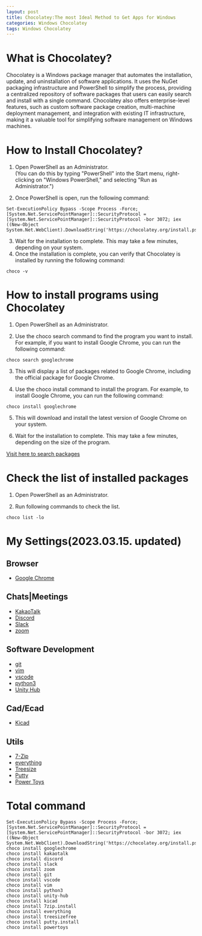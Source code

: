 ```yaml
---
layout: post
title: Chocolatey:The most Ideal Method to Get Apps for Windows
categories: Windows Chocolatey
tags: Windows Chocolatey
---
```


# What is Chocolatey?
Chocolatey is a Windows package manager that automates the installation, update, and uninstallation of software applications. It uses the NuGet packaging infrastructure and PowerShell to simplify the process, providing a centralized repository of software packages that users can easily search and install with a single command. Chocolatey also offers enterprise-level features, such as custom software package creation, multi-machine deployment management, and integration with existing IT infrastructure, making it a valuable tool for simplifying software management on Windows machines.

# How to Install Chocolatey?
1. Open PowerShell as an Administrator.  
(You can do this by typing "PowerShell" into the Start menu, right-clicking on "Windows PowerShell," and selecting "Run as Administrator.")

2. Once PowerShell is open, run the following command:  
```shell
Set-ExecutionPolicy Bypass -Scope Process -Force; [System.Net.ServicePointManager]::SecurityProtocol = [System.Net.ServicePointManager]::SecurityProtocol -bor 3072; iex ((New-Object System.Net.WebClient).DownloadString('https://chocolatey.org/install.ps1'))
```

3. Wait for the installation to complete. This may take a few minutes, depending on your system.
4. Once the installation is complete, you can verify that Chocolatey is installed by running the following command:
```shell
choco -v
```

# How to install programs using Chocolatey 
1. Open PowerShell as an Administrator.

2. Use the choco search command to find the program you want to install. For example, if you want to install Google Chrome, you can run the following command:  
```shell
choco search googlechrome
```
3. This will display a list of packages related to Google Chrome, including the official package for Google Chrome.

4. Use the choco install command to install the program. For example, to install Google Chrome, you can run the following command:
```shell
choco install googlechrome
```
5. This will download and install the latest version of Google Chrome on your system.

6. Wait for the installation to complete. This may take a few minutes, depending on the size of the program.

[Visit here to search packages](https://community.chocolatey.org/packages)

# Check the list of installed packages
1. Open PowerShell as an Administrator.

2. Run following commands to check the list.
```shell
choco list -lo
```


# My Settings(2023.03.15. updated)
## Browser
- [Google Chrome](https://community.chocolatey.org/packages/GoogleChrome)
## Chats|Meetings
- [KakaoTalk](https://community.chocolatey.org/packages/kakaotalk)
- [Discord](https://community.chocolatey.org/packages/discord)
- [Slack](https://community.chocolatey.org/packages/slack)
- [zoom](https://community.chocolatey.org/packages/zoom)

## Software Development
- [git](https://community.chocolatey.org/packages/git)
- [vim](https://community.chocolatey.org/packages/vim)
- [vscode](https://community.chocolatey.org/packages/vscode)
- [python3](https://community.chocolatey.org/packages/python3/3.11.0)
- [Unity Hub](https://community.chocolatey.org/packages/unity-hub)
## Cad/Ecad
- [Kicad](https://community.chocolatey.org/packages/kicad)
## Utils
- [7-Zip](https://community.chocolatey.org/packages/7zip.install)
- [everything](https://community.chocolatey.org/packages/Everything)
- [Treesize](https://community.chocolatey.org/packages/treesizefree)
- [Putty](https://community.chocolatey.org/packages/putty.install)
- [Power Toys](https://community.chocolatey.org/packages/powertoys)
# Total command
```shell
Set-ExecutionPolicy Bypass -Scope Process -Force; [System.Net.ServicePointManager]::SecurityProtocol = [System.Net.ServicePointManager]::SecurityProtocol -bor 3072; iex ((New-Object System.Net.WebClient).DownloadString('https://chocolatey.org/install.ps1'))
choco install googlechrome
choco install kakaotalk
choco install discord
choco install slack
choco install zoom
choco install git
choco install vscode
choco install vim
choco install python3 
choco install unity-hub
choco install kicad
choco install 7zip.install
choco install everything
choco install treesizefree
choco install putty.install
choco install powertoys
```
